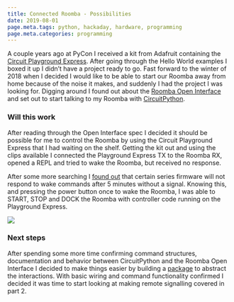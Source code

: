 ```yaml
---
title: Connected Roomba - Possibilities
date: 2019-08-01
page.meta.tags: python, hackaday, hardware, programming
page.meta.categories: programming
---
```


A couple years ago at PyCon I received a kit from Adafruit containing
the [Circuit Playground Express](https://www.adafruit.com/product/2769). After going through the Hello World examples I
boxed it up I didn’t have a project ready to go. Fast forward to the winter of 2018 when I decided I would like to be
able to start our Roomba away from home because of the noise it makes, and suddenly I had the project I was looking for.
Digging around I found out about
the [Roomba Open Interface](https://www.irobotweb.com/%7E/media/MainSite/PDFs/About/STEM/Create/iRobot_Roomba_600_Open_Interface_Spec.pdf)
and set out to start talking to my Roomba with [CircuitPython](https://circuitpython.org/).

### Will this work

After reading through the Open Interface spec I decided it should be possible for me to control the Roomba by using the
Circuit Playground Express that I had waiting on the shelf. Getting the kit out and using the clips available I
connected the Playground Express TX to the Roomba RX, opened a REPL and tried to wake the Roomba, but received no
response.

After some more searching
I [found out](https://robotics.stackexchange.com/questions/18302/irobot-600-series-oi-wake-from-sleep-via-brc) that
certain series firmware will not respond to wake commands after 5 minutes without a signal. Knowing this, and pressing
the power button once to wake the Roomba, I was able to START, STOP and DOCK the Roomba with controller code running on
the Playground Express.

![](../../img/blog/1b31hiO4ynbDLRrXWEFF4aQ.png)

### Next steps

After spending some more time confirming command structures, documentation and behavior between CircuitPython and the
Roomba Open Interface I decided to make things easier by building a [package](https://pypi.org/project/circuitroomba/)
to abstract the interactions. With basic wiring and command functionality confirmed I decided it was time to start
looking at making remote signalling covered in part 2.
